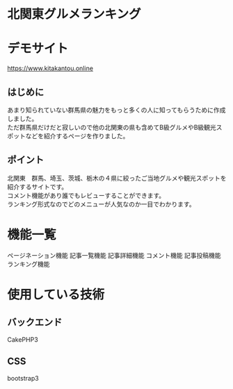 # 北関東グルメランキング
# デモサイト
https://www.kitakantou.online
## はじめに
あまり知られていない群馬県の魅力をもっと多くの人に知ってもらうために作成しました。<br>
ただ群馬県だけだと寂しいので他の北関東の県も含めてB級グルメやB級観光スポットなどを紹介するページを作りました。
## ポイント
北関東　群馬、埼玉、茨城、栃木の４県に絞ったご当地グルメや観光スポットを紹介するサイトです。<br>
コメント機能があり誰でもレビューすることができます。<br>
ランキング形式なのでどのメニューが人気なのか一目でわかります。<br>

# 機能一覧
ページネーション機能
記事一覧機能
記事詳細機能
コメント機能
記事投稿機能
ランキング機能
# 使用している技術
## バックエンド
CakePHP3 
## CSS
bootstrap3
